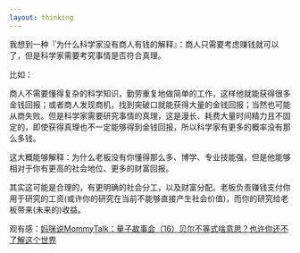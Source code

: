 ```yaml
---
layout: thinking
---
```


我想到一种『为什么科学家没有商人有钱的解释』：商人只需要考虑赚钱就可以了，但是科学家需要考究事情是否符合真理。

比如：

商人不需要懂得复杂的科学知识，勤劳重复地做简单的工作，这样他就能获得很多金钱回报；或者商人发现商机，找到突破口就能获得大量的金钱回报；当然也可能从商失败。但是科学家需要研究事情的真理，这是漫长、耗费大量时间精力且不固定的，即使获得真理也不一定能够得到金钱回报，所以科学家有更多的概率没有那么多钱。

<p style="display:none;">

这大概能够解释：为什么老板没有你懂得那么多、博学、专业技能强，但是他能够相对于你有更高的社会地位、更多的财富回报。

其实这可能是合理的，有更明确的社会分工，以及财富分配。老板负责赚钱支付你用于研究的工资(或许你的研究在当前不能够直接产生社会价值)，而你的研究给老板带来(未来的)收益。

观有感：[妈咪说MommyTalk：量子故事会（16）贝尔不等式啥意思？也许你还不了解这个世界](https://www.youtube.com/watch?v=B3NlHL-4CBg)
</p>
